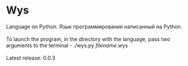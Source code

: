 # Wys
Language on Python. Язык программирования написанный на Python.<br><br>
To launch the program, in the directory with the language, pass two arguments to the terminal - ./wys.py *filename*.wys<br><br>
Latest release: 0.0.3
